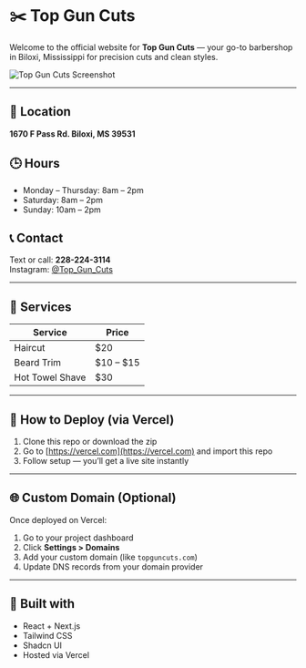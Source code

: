 # ✂️ Top Gun Cuts

Welcome to the official website for **Top Gun Cuts** — your go-to barbershop in Biloxi, Mississippi for precision cuts and clean styles.

![Top Gun Cuts Screenshot](public/preview.png)

---

## 📍 Location  
**1670 F Pass Rd. Biloxi, MS 39531**

## 🕒 Hours  
- Monday – Thursday: 8am – 2pm  
- Saturday: 8am – 2pm  
- Sunday: 10am – 2pm

## 📞 Contact  
Text or call: **228-224-3114**  
Instagram: [@Top_Gun_Cuts](https://instagram.com/Top_Gun_Cuts)

---

## 💈 Services
| Service           | Price        |
|------------------|--------------|
| Haircut          | $20          |
| Beard Trim       | $10 – $15    |
| Hot Towel Shave  | $30          |

---

## 🚀 How to Deploy (via Vercel)

1. Clone this repo or download the zip
2. Go to [https://vercel.com](https://vercel.com) and import this repo
3. Follow setup — you’ll get a live site instantly

---

## 🌐 Custom Domain (Optional)
Once deployed on Vercel:
1. Go to your project dashboard
2. Click **Settings > Domains**
3. Add your custom domain (like `topguncuts.com`)
4. Update DNS records from your domain provider

---

## 🧼 Built with
- React + Next.js
- Tailwind CSS
- Shadcn UI
- Hosted via Vercel
